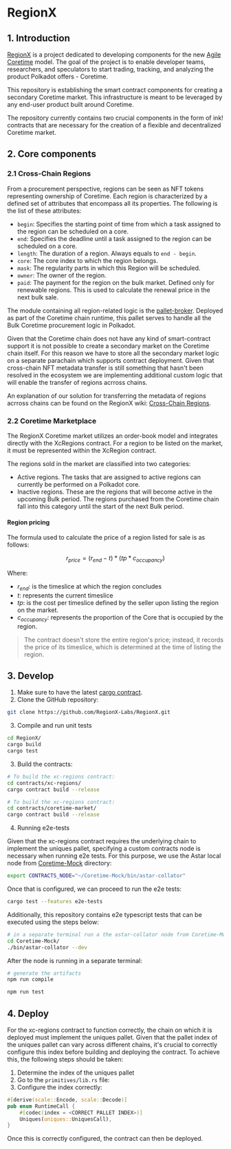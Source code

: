 # RegionX

## 1. Introduction

[RegionX](https://regionx.tech/) is a project dedicated to developing components for the new [Agile Coretime](https://github.com/polkadot-fellows/RFCs/blob/main/text/0001-agile-coretime.md) model. The goal of the project is to enable developer teams, researchers, and speculators to start trading, tracking, and analyzing the product Polkadot offers - Coretime.

This repository is establishing the smart contract components for creating a secondary Coretime market. This infrastructure is meant to be leveraged by any end-user product built around Coretime.

The repository currently contains two crucial components in the form of ink! contracts that are necessary for the creation of a flexible and decentralized Coretime market.

## 2. Core components

### 2.1 Cross-Chain Regions

From a procurement perspective, regions can be seen as NFT tokens representing ownership of Coretime. Each region is characterized by a defined set of attributes that encompass all its properties. The following is the list of these attributes:

- `begin`: Specifies the starting point of time from which a task assigned to the region can be scheduled on a core.
- `end`: Specifies the deadline until a task assigned to the region can be scheduled on a core.
- `length`: The duration of a region. Always equals to `end - begin`.
- `core`: The core index to which the region belongs.
- `mask`: The regularity parts in which this Region will be scheduled.
- `owner`: The owner of the region.
- `paid`: The payment for the region on the bulk market. Defined only for renewable regions. This is used to calculate the renewal price in the next bulk sale.

The module containing all region-related logic is the [pallet-broker](https://github.com/paritytech/polkadot-sdk/tree/master/substrate/frame/broker). Deployed as part of the Coretime chain runtime, this pallet serves to handle all the Bulk Coretime procurement logic in Polkadot.

Given that the Coretime chain does not have any kind of smart-contract support it is not possible to create a secondary market on the Coretime chain itself.
For this reason we have to store all the secondary market logic on a separate parachain which supports contract deployment.
Given that cross-chain NFT metadata transfer is still something that hasn't been resolved in the ecosystem we are implementing additional custom logic that will enable the transfer of regions acrross chains.

An explanation of our solution for transferring the metadata of regions acrross chains can be found on the RegionX wiki: [Cross-Chain Regions](https://regionx.gitbook.io/wiki/advanced/cross-chain-regions).

### 2.2 Coretime Marketplace

The RegionX Coretime market utilizes an order-book model and integrates directly with the XcRegions contract. For a region to be listed on the market, it must be represented within the XcRegion contract.

The regions sold in the market are classified into two categories:
- Active regions. The tasks that are assigned to active regions can currently be performed on a Polkadot core. 
- Inactive regions. These are the regions that will become active in the upcoming Bulk period. The regions purchased from the Coretime chain fall into this category until the start of the next Bulk period.

#### Region pricing

The formula used to calculate the price of a region listed for sale is as follows:

$$
r_{price}=(r_{end}- t)*(tp * c_{occupancy})
$$

Where:
- $r_{end}$: is the timeslice at which the region concludes
- $t$: represents the current timeslice
- $tp$: is the cost per timeslice defined by the seller upon listing the region on the market.
- $c_{occupancy}$: represents the proportion of the Core that is occupied by the region.


> The contract doesn't store the entire region's price; instead, it records the price of its timeslice, which is determined at the time of listing the region.

## 3. Develop

1. Make sure to have the latest [cargo contract](https://crates.io/crates/cargo-contract).
2. Clone the GitHub repository:

```sh
git clone https://github.com/RegionX-Labs/RegionX.git
```

3.  Compile and run unit tests

```sh
cd RegionX/
cargo build
cargo test
```

3. Build the contracts:

```sh
# To build the xc-regions contract:
cd contracts/xc-regions/
cargo contract build --release

# To build the xc-regions contract:
cd contracts/coretime-market/
cargo contract build --release
```

4. Running e2e-tests

Given that the xc-regions contract requires the underlying chain to implement the uniques pallet, specifying a custom contracts node is necessary when running e2e tests. For this purpose, we use the Astar local node from [Coretime-Mock](https://github.com/RegionX-Labs/Coretime-Mock) directory:

```sh
export CONTRACTS_NODE="~/Coretime-Mock/bin/astar-collator"
```

Once that is configured, we can proceed to run the e2e tests:

```sh
cargo test --features e2e-tests
```

Additionally, this repository contains e2e typescript tests that can be executed using the steps below:

```sh
# in a separate terminal run a the astar-collator node from Coretime-Mock 
cd Coretime-Mock/
./bin/astar-collator --dev
```

After the node is running in a separate terminal:
```sh
# generate the artifacts
npm run compile

npm run test
```

## 4. Deploy

For the xc-regions contract to function correctly, the chain on which it is deployed must implement the uniques pallet. Given that the pallet index of the uniques pallet can vary across different chains, it's crucial to correctly configure this index before building and deploying the contract. To achieve this, the following steps should be taken:

1. Determine the index of the uniques pallet
2. Go to the `primitives/lib.rs` file:
3. Configure the index correctly:
```rust
#[derive(scale::Encode, scale::Decode)]
pub enum RuntimeCall {
	#[codec(index = <CORRECT PALLET INDEX>)]
	Uniques(uniques::UniquesCall),
}
```
Once this is correctly configured, the contract can then be deployed.
